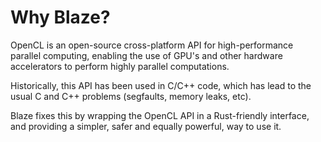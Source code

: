# Why Blaze?

OpenCL is an open-source cross-platform API for high-performance parallel computing,
enabling the use of GPU's and other hardware accelerators to perform highly parallel computations.

Historically, this API has been used in C/C++ code, which has lead to the usual C and C++ problems (segfaults, memory leaks, etc).

Blaze fixes this by wrapping the OpenCL API in a Rust-friendly interface, and providing a simpler, safer and equally powerful, way to use it.
